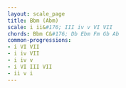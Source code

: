 ```yaml
---
layout: scale_page
title: Bbm (Abm)
scale: i ii&#176; III iv v VI VII
chords: Bbm C&#176; Db Ebm Fm Gb Ab
common-progressions:
- i VI VII
- i iv VII
- i iv v
- i VI III VII
- ii v i
---
```

